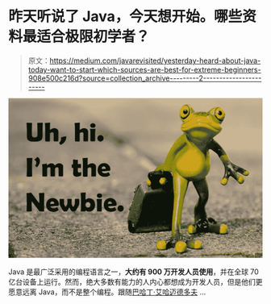 # 昨天听说了 Java，今天想开始。哪些资料最适合极限初学者？

> 原文：<https://medium.com/javarevisited/yesterday-heard-about-java-today-want-to-start-which-sources-are-best-for-extreme-beginners-908e500c216d?source=collection_archive---------2----------------------->

![](img/88041ada68005161617e56f3f4cbcf7a.png)

Java 是最广泛采用的编程语言之一，**大约有 900 万开发人员使用**，并在全球 70 亿台设备上运行。然而，绝大多数有能力的人内心都想成为开发人员，但是他们更愿意远离 Java，而不是整个编程。跟随[巴哈丁·艾哈迈德多夫](https://medium.com/u/4af3c630473d?source=post_page-----908e500c216d--------------------------------) …